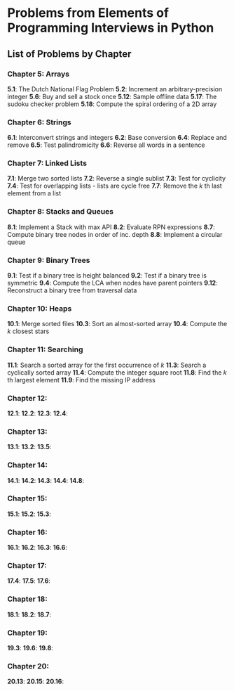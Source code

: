 # Problems from Elements of Programming Interviews in Python

## List of Problems by Chapter

### Chapter 5: Arrays
**5.1**: The Dutch National Flag Problem
**5.2**: Increment an arbitrary-precision integer
**5.6**: Buy and sell a stock once
**5.12**: Sample offline data
**5.17**: The sudoku checker problem
**5.18**: Compute the spiral ordering of a 2D array

### Chapter 6: Strings
**6.1**: Interconvert strings and integers
**6.2**: Base conversion
**6.4**: Replace and remove
**6.5**: Test palindromicity
**6.6**: Reverse all words in a sentence

### Chapter 7: Linked Lists
**7.1**: Merge two sorted lists
**7.2**: Reverse a single sublist
**7.3**: Test for cyclicity
**7.4**: Test for overlapping lists - lists are cycle free
**7.7**: Remove the *k* th last element from a list

### Chapter 8: Stacks and Queues
**8.1**: Implement a Stack with max API
**8.2**: Evaluate RPN expressions
**8.7**: Compute binary tree nodes in order of inc. depth
**8.8**: Implement a circular queue

### Chapter 9: Binary Trees
**9.1**: Test if a binary tree is height balanced
**9.2**: Test if a binary tree is symmetric
**9.4**: Compute the LCA when nodes have parent pointers
**9.12**: Reconstruct a binary tree from traversal data

### Chapter 10: Heaps
**10.1**: Merge sorted files
**10.3**: Sort an almost-sorted array
**10.4**: Compute the *k* closest stars

### Chapter 11: Searching
**11.1**: Search a sorted array for the first occurrence of *k*
**11.3**: Search a cyclically sorted array
**11.4**: Compute the integer square root
**11.8**: Find the *k* th largest element
**11.9**: Find the missing IP address

### Chapter 12:
**12.1**:
**12.2**:
**12.3**:
**12.4**:

### Chapter 13:
**13.1**:
**13.2**:
**13.5**:

### Chapter 14:
**14.1**:
**14.2**:
**14.3**:
**14.4**:
**14.8**:

### Chapter 15:
**15.1**:
**15.2**:
**15.3**:

### Chapter 16:
**16.1**:
**16.2**:
**16.3**:
**16.6**:

### Chapter 17:
**17.4**:
**17.5**:
**17.6**:

### Chapter 18:
**18.1**:
**18.2**:
**18.7**:

### Chapter 19:
**19.3**:
**19.6**:
**19.8**:

### Chapter 20:
**20.13**:
**20.15**:
**20.16**:
